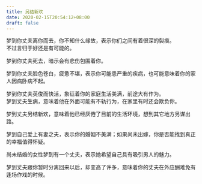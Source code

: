 ```yaml
---
title: 另结新欢
date: 2020-02-15T20:54:12+08:00
draft: false
---
```


梦到你丈夫离你而去，你不知什么缘故，表示你们之间有着很深的裂痕。<br>
不过言归于好还是有可能的。<br>



梦到你丈夫死去，暗示会有悲伤包围着你。<br>



梦到你丈夫脸色苍白，疲惫不堪，表示你可能患严重的疾病，也可能意味着你的家人因病卧病不起。<br>



梦到你丈夫英俊而快活，象征着你的家庭生活美满，前途大有作为。<br>
梦到丈夫生病，意味着他在外面可能有不轨行为，在家里有时还会欺负你。<br>



梦到丈夫另结新欢，意味着他已经厌倦了目前的生活环境，想到其它地方另谋出路。<br>



梦到自己爱上有妻之夫，表示你的婚姻不美满；如果尚未出嫁，你是否能找到真正的幸福值得怀疑。<br>



尚未结婚的女性梦到有一个丈夫，表示她希望自己具有吸引男人的魅力。<br>



梦到丈夫跟你暂时分离回来以后，却变高了许多，意味着你的丈夫在外应酬难免有逢场作戏的时候。<br>
